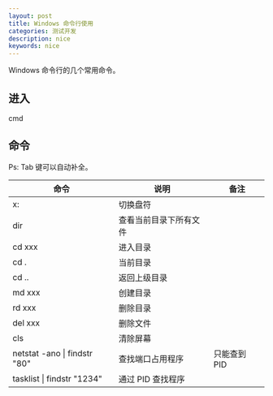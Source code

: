 ```yaml
---
layout: post
title: Windows 命令行使用
categories: 测试开发
description: nice
keywords: nice
---
```


Windows 命令行的几个常用命令。

## 进入

cmd

## 命令

Ps: Tab 键可以自动补全。

|命令 |说明 |备注 |
|--	|--	|--	|
|x:         |切换盘符| |
|dir        |查看当前目录下所有文件| |
|cd xxx     |进入目录| |
|cd .       |当前目录| |
|cd ..      |返回上级目录| |
|md xxx     |创建目录| |
|rd xxx     |删除目录| |
|del xxx    |删除文件| |
|cls        |清除屏幕| |
|netstat -ano \| findstr "80"  |查找端口占用程序 |只能查到 PID   |
|tasklist \| findstr "1234"   |通过 PID 查找程序  | |
